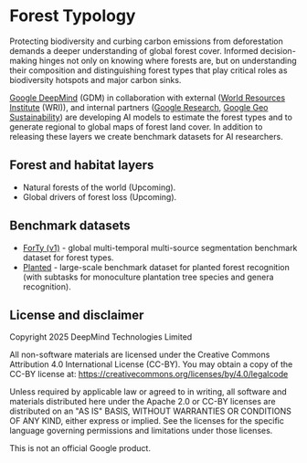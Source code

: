 # Forest Typology

Protecting biodiversity and curbing carbon emissions from deforestation demands
a deeper understanding of global forest cover. Informed decision-making hinges
not only on knowing where forests are, but on understanding their composition
and distinguishing forest types that play critical roles as biodiversity
hotspots and major carbon sinks.

[Google DeepMind](https://deepmind.google/) (GDM) in collaboration with external
([World Resources Institute](https://www.wri.org/) (WRI)), and internal partners
([Google Research](https://research.google/),
[Google Geo Sustainability](https://earthoutreachonair.withgoogle.com/)) are
developing AI models to estimate the forest types and to generate regional to
global maps of forest land cover. In addition to releasing these layers we
create benchmark datasets for AI researchers.

## Forest and habitat layers

*   Natural forests of the world (Upcoming).
*   Global drivers of forest loss (Upcoming).

## Benchmark datasets

*   [ForTy (v1)](./forty_v1/README.md) - global multi-temporal multi-source
    segmentation benchmark dataset for forest types.
*   [Planted](./planted/README.md) - large-scale benchmark dataset for planted
    forest recognition (with subtasks for monoculture plantation tree species
    and genera recognition).

## License and disclaimer

Copyright 2025 DeepMind Technologies Limited

All non-software materials are licensed under the Creative Commons Attribution
4.0 International License (CC-BY). You may obtain a copy of the CC-BY license
at: https://creativecommons.org/licenses/by/4.0/legalcode

Unless required by applicable law or agreed to in writing, all software and
materials distributed here under the Apache 2.0 or CC-BY licenses are
distributed on an "AS IS" BASIS, WITHOUT WARRANTIES OR CONDITIONS OF ANY KIND,
either express or implied. See the licenses for the specific language governing
permissions and limitations under those licenses.

This is not an official Google product.
